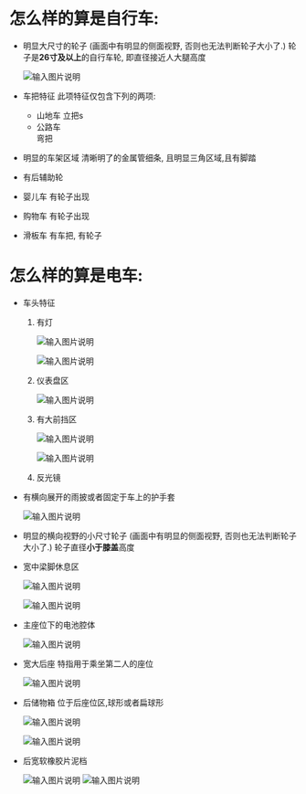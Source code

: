 # 怎么样的算是自行车:    
  * 明显大尺寸的轮子
    (画面中有明显的侧面视野, 否则也无法判断轮子大小了.)
    轮子是**26寸及以上**的自行车轮, 即直径接近人大腿高度

    ![输入图片说明](../../images/what_is_bicycle_big_wheel.png)
  * 车把特征
    此项特征仅包含下列的两项:
    * 山地车
      立把s
    * 公路车  
      弯把 
  * 明显的车架区域
    清晰明了的金属管细条, 且明显三角区域,且有脚踏
  * 有后辅助轮
  * 婴儿车
     有轮子出现 
  * 购物车
     有轮子出现
  * 滑板车
     有车把, 有轮子




# 怎么样的算是电车:
  * 车头特征
    1. 有灯

        ![输入图片说明](../../images/eb_with_front_light.png)
  
        ![输入图片说明](../../images/eb_with_front_light2.png)
    2. 仪表盘区

        ![输入图片说明](../../images/eb_with_control_display_screen.png)
    3. 有大前挡区

        ![输入图片说明](../../images/eb_with_front_big_shield.png)

        ![输入图片说明](../../images/eb_with_front_big_field2.png)
    4. 反光镜

  * 有横向展开的雨披或者固定于车上的护手套

    ![输入图片说明](../../images/eb_with_hand_shield.png)
  
  * 明显的横向视野的小尺寸轮子
    (画面中有明显的侧面视野, 否则也无法判断轮子大小了.)
    轮子直径**小于膝盖**高度

  * 宽中梁脚休息区

    ![输入图片说明](../../images/eb_with_middle_big_foot_step.png)

    ![输入图片说明](../../images/eb_with_middle_big_foot_step2.png)
  * 主座位下的电池腔体

    ![输入图片说明](../../images/eb_battery_box.png)
  * 宽大后座
    特指用于乘坐第二人的座位

    ![输入图片说明](../../images/eb_with_big_back_seat.png)
      
  * 后储物箱
    位于后座位区,球形或者扁球形

    ![输入图片说明](../../images/eb_with_back_box.png)

    ![输入图片说明](../../images/eb_with_back_box2.png)
  * 后宽软橡胶片泥档

    ![输入图片说明](../../images/eb_back_mud_shield.png)
    ![输入图片说明](../../images/eb_back_mud_shield2.png)